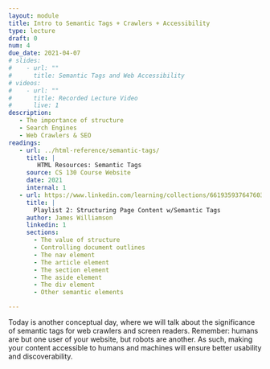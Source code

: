 ```yaml
---
layout: module
title: Intro to Semantic Tags + Crawlers + Accessibility
type: lecture
draft: 0
num: 4
due_date: 2021-04-07
# slides:
#    - url: ""
#      title: Semantic Tags and Web Accessibility
# videos: 
#    - url: ""
#      title: Recorded Lecture Video
#      live: 1
description:
   - The importance of structure
   - Search Engines
   - Web Crawlers & SEO
readings:
   - url: ../html-reference/semantic-tags/
     title: |
        HTML Resources: Semantic Tags
     source: CS 130 Course Website
     date: 2021
     internal: 1
   - url: https://www.linkedin.com/learning/collections/6619359376476033024?u=75814418
     title: |
       Playlist 2: Structuring Page Content w/Semantic Tags 
     author: James Williamson
     linkedin: 1
     sections:
       - The value of structure
       - Controlling document outlines
       - The nav element
       - The article element
       - The section element
       - The aside element
       - The div element
       - Other semantic elements

---
```



Today is another conceptual day, where we will talk about the significance of semantic tags for web crawlers and screen readers. Remember: humans are but one user of your website, but robots are another. As such, making your content accessible to humans and machines will ensure better usability and discoverability.